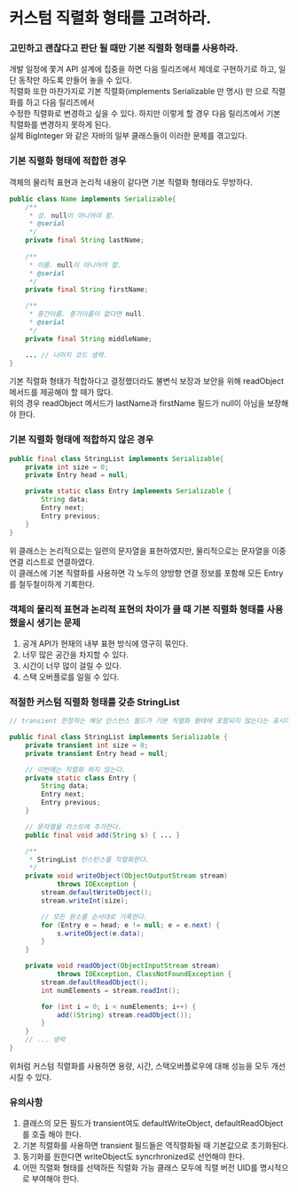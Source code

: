 # 커스텀 직렬화 형태를 고려하라.
### 고민하고 괜찮다고 판단 될 때만 기본 직렬화 형태를 사용하라.
개발 일정에 쫓겨 API 설계에 집중을 하면 다음 릴리즈에서 제데로 구현하기로 하고, 일단 동작만 하도록 만들어 놓을 수 있다.
<br> 직렬화 또한 마찬가지로 기본 직렬화(implements Serializable 만 명시) 만 으로 직렬화를 하고 다음 릴리즈에서 
<br> 수정한 직렬화로 변경하고 싶을 수 있다. 하지만 이렇게 할 경우 다음 릴리즈에서 기본 직렬화를 변경하지 못하게 된다.
<br> 실제 BigInteger 와 같은 자바의 일부 클래스들이 이러한 문제를 겪고있다.

### 기본 직렬화 형태에 적합한 경우
객체의 물리적 표현과 논리적 내용이 같다면 기본 직렬화 형태라도 무방하다.
````java
public class Name implements Serializable{
    /**
     * 성. null이 아니어야 함.
     * @serial
     */
    private final String lastName;
    
    /**
     * 이름. null이 아니어야 함.
     * @serial
     */
    private final String firstName;

    /**
     * 중간이름. 중가이름이 없다면 null.
     * @serial
     */
    private final String middleName;

    ... // 나머지 코드 생략.
}
````

기본 직렬화 형태가 적합하다고 결정했더라도 불변식 보장과 보안을 위해 readObject 메서드를 제공해야 할 때가 많다.
<br> 위의 경우 readObject 메서드가 lastName과 firstName 필드가 null이 아님을 보장해야 한다.

### 기본 직렬화 형태에 적합하지 않은 경우
````java
public final class StringList implements Serializable{
    private int size = 0;
    private Entry head = null;

    private static class Entry implements Serializable {
        String data;
        Entry next;
        Entry previous;
    }      
}
````

위 클래스는 논리적으로는 일련의 문자열을 표현하였지만, 물리적으로는 문자열을 이중 연결 리스트로 연결하였다.
<br> 이 클래스에 기본 직렬화를 사용하면 각 노두의 양방향 연결 정보를 포함해 모든 Entry를 철두철미하게 기록한다.

### 객체의 물리적 표현과 논리적 표현의 차이가 클 때 기본 직렬화 형태를 사용했을시 생기는 문제
1. 공개 API가 현재의 내부 표현 방식에 영구히 묶인다.
2. 너무 많은 공간을 차지할 수 있다.
3. 시간이 너무 많이 걸릴 수 있다.
4. 스택 오버플로를 일읠 수 있다.

### 적절한 커스텀 직렬화 형태를 갖춘 StringList
````java
// transient 한정자는 해당 인스턴스 필드가 기본 직렬화 형태에 포함되지 않는다는 표시다.

public final class StringList implements Serializable {
    private transient int size = 0;
    private transient Entry head = null;

    // 이번에는 직렬화 하지 않는다.
    private static class Entry {
        String data;
        Entry next;
        Entry previous;
    }

    // 문자열을 리스트에 추가한다.
    public final void add(String s) { ... }

    /**
     * StringList 인스턴스를 직렬화한다.
     */
    private void writeObject(ObjectOutputStream stream)
            throws IOException {
        stream.defaultWriteObject();
        stream.writeInt(size);

        // 모든 원소를 순서대로 기록한다.
        for (Entry e = head; e != null; e = e.next) {
            s.writeObject(e.data);
        }
    }

    private void readObject(ObjectInputStream stream)
            throws IOException, ClassNotFoundException {
        stream.defaultReadObject();
        int numElements = stream.readInt();

        for (int i = 0; i < numElements; i++) {
            add((String) stream.readObject());
        }
    }
    // ... 생략
}
````
위처럼 커스텀 직렬화를 사용하면 용량, 시간, 스택오버플로우에 대해 성능을 모두 개선시킬 수 있다.
### 유의사항
1. 클래스의 모든 필드가 transient여도 defaultWriteObject, defaultReadObject를 호출 해야 한다.
2. 기본 직렬화를 사용하면 transient 필드들은 역직렬화될 때 기본값으로 초기화된다.
3. 동기화를 원한다면 writeObject도 syncrhronized로 선언해야 한다.
4. 어떤 직렬화 형태를 선택하든 직렬화 가능 클래스 모두에 직렬 버전 UID를 명시적으로 부여해야 한다.